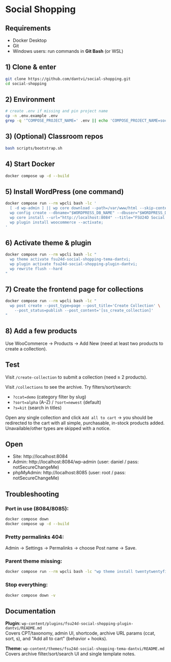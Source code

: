# Social Shopping

## Requirements
- Docker Desktop
- Git
- Windows users: run commands in **Git Bash** (or WSL)

## 1) Clone & enter
```bash
git clone https://github.com/dantvi/social-shopping.git
cd social-shopping
```

## 2) Environment
```bash
# create .env if missing and pin project name
cp -n .env.example .env
grep -q '^COMPOSE_PROJECT_NAME=' .env || echo 'COMPOSE_PROJECT_NAME=social-shopping' >> .env
```

## 3) (Optional) Classroom repos
```bash
bash scripts/bootstrap.sh
```

## 4) Start Docker
```bash
docker compose up -d --build
```

## 5) Install WordPress (one command)
```bash
docker compose run --rm wpcli bash -lc '
  [ -d wp-admin ] || wp core download --path=/var/www/html --skip-content;
  wp config create --dbname="$WORDPRESS_DB_NAME" --dbuser="$WORDPRESS_DB_USER" --dbpass="$WORDPRESS_DB_PASSWORD" --dbhost="$WORDPRESS_DB_HOST" --skip-check --force;
  wp core install --url="http://localhost:8084" --title="FSU24D Social Shopping" --admin_user="daniel" --admin_password="notSecureChangeMe" --admin_email="you@example.com" --skip-email;
  wp plugin install woocommerce --activate;
'
```

## 6) Activate theme & plugin
```bash
docker compose run --rm wpcli bash -lc "
  wp theme activate fsu24d-social-shopping-tema-dantvi;
  wp plugin activate fsu24d-social-shopping-plugin-dantvi;
  wp rewrite flush --hard
"
```

## 7) Create the frontend page for collections
```bash
docker compose run --rm wpcli bash -lc "
  wp post create --post_type=page --post_title='Create Collection' \
    --post_status=publish --post_content='[ss_create_collection]'
"
```

## 8) Add a few products

Use WooCommerce → Products → Add New (need at least two products to create a collection).

## Test

Visit `/create-collection` to submit a collection (need ≥ 2 products).

Visit `/collections` to see the archive.
Try filters/sort/search:

- `?ccat=demo` (category filter by slug)
- `?sort=alpha` (A–Z) / `?sort=newest` (default)
- `?s=kit` (search in titles)

Open any single collection and click `Add all to cart` → you should be redirected to the cart with all simple, purchasable, in-stock products added. Unavailable/other types are skipped with a notice.

## Open
- Site: http://localhost:8084
- Admin: http://localhost:8084/wp-admin (user: daniel / pass: notSecureChangeMe)
- phpMyAdmin: http://localhost:8085 (user: root / pass: notSecureChangeMe)

## Troubleshooting

### Port in use (8084/8085):
```bash
docker compose down
docker compose up -d --build
```

### Pretty permalinks 404: 
Admin → Settings → Permalinks → choose Post name → Save.

### Parent theme missing:
```bash
docker compose run --rm wpcli bash -lc "wp theme install twentytwentyfive"
```

### Stop everything:
```bash
docker compose down -v
```

## Documentation

**Plugin:** `wp-content/plugins/fsu24d-social-shopping-plugin-dantvi/README.md`  
Covers CPT/taxonomy, admin UI, shortcode, archive URL params (ccat, sort, s), and "Add all to cart" (behavior + hooks).

**Theme:** `wp-content/themes/fsu24d-social-shopping-tema-dantvi/README.md`  
Covers archive filter/sort/search UI and single template notes.
